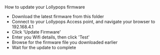 How to update your Lollypops firmware

* Download the latest firmware from this folder
* Connect to your Lollypops Access point, and navigate your browser to 192.168.4.1
* Click 'Update Firmware'
* Enter you Wifi details, then click 'Test'
* Browse for the firmware file you downloaded earlier
* Wait for the update to complete
